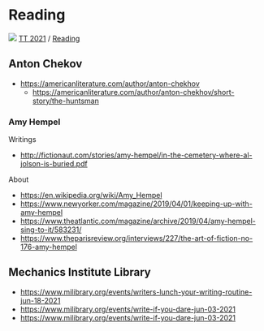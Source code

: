 # Reading

[![](https://theo-armour.github.io/2021/lib/assets/icons/mark-github.svg )](https://github.com/theo-armour/2021/ "Source code on GitHub" ) [TT 2021]( https://theo-armour.github.io/2021/ "Home page" ) / [Reading]( https://theo-armour.github.io/2021/pages/arts-sciences-wikipedia/reading.md)


## Anton Chekov


* https://americanliterature.com/author/anton-chekhov
	* https://americanliterature.com/author/anton-chekhov/short-story/the-huntsman

### Amy Hempel

Writings

* http://fictionaut.com/stories/amy-hempel/in-the-cemetery-where-al-jolson-is-buried.pdf

About

* https://en.wikipedia.org/wiki/Amy_Hempel
* https://www.newyorker.com/magazine/2019/04/01/keeping-up-with-amy-hempel
* https://www.theatlantic.com/magazine/archive/2019/04/amy-hempel-sing-to-it/583231/
* https://www.theparisreview.org/interviews/227/the-art-of-fiction-no-176-amy-hempel

## Mechanics Institute Library

* https://www.milibrary.org/events/writers-lunch-your-writing-routine-jun-18-2021
* https://www.milibrary.org/events/write-if-you-dare-jun-03-2021
* https://www.milibrary.org/events/write-if-you-dare-jun-03-2021
